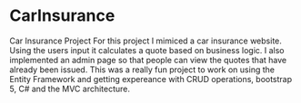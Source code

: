 # CarInsurance
Car Insurance Project 
For this project I mimiced a car insurance website. 
Using the users input it calculates a quote based on business logic. 
I also implemented an admin page so that people can view the quotes that have already been issued.
This was a really fun project to work on using the Entity Framework and getting expereance with CRUD operations, bootstrap 5, C# and the MVC architecture.
